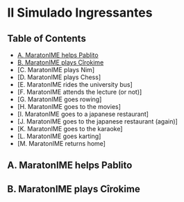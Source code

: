 # II Simulado Ingressantes

## Table of Contents

- [A. MaratonIME helps Pablito](#A.-MaratonIME-helps-Pablito)
- [B. MaratonIME plays Cîrokime](#B.-MaratonIME-plays-Cîrokime)
- [C. MaratonIME plays Nim]
- [D. MaratonIME plays Chess]
- [E. MaratonIME rides the university bus]
- [F. MaratonIME attends the lecture (or not)]
- [G. MaratonIME goes rowing] 
- [H. MaratonIME goes to the movies] 
- [I. MaratonIME goes to a japanese restaurant]
- [J. MaratonIME goes to the japanese restaurant (again)]
- [K. MaratonIME goes to the karaoke] 
- [L. MaratonIME goes karting]
- [M. MaratonIME returns home]

## A. MaratonIME helps Pablito

## B. MaratonIME plays Cîrokime

